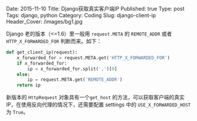 Date: 2015-11-10
Title: Django获取真实客户端IP
Published: true
Type: post
Tags: django, python
Category: Coding
Slug: django-client-ip
Header_Cover: /images/bg1.jpg

Django 老的版本（<=1.6）里一般用 `request.META` 的 `REMOTE_ADDR` 或者`HTTP_X_FORWARDED_FOR` 判断而来。如下：

```python
def get_client_ip(request):
    x_forwarded_for = request.META.get('HTTP_X_FORWARDED_FOR')
    if x_forwarded_for:
        ip = x_forwarded_for.split(',')[0]
    else:
        ip = request.META.get('REMOTE_ADDR')
    return ip
```

新版本的 `HttpRequest` 对象具有一个`get_host` 的方法，可以获取客户端的真实IP，在使用反向代理的情况下，还需要配置 settings 中的 `USE_X_FORWARDED_HOST` 为 `True`。
